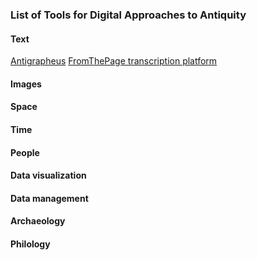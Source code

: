 ### List of Tools for Digital Approaches to Antiquity

#### Text

[Antigrapheus](https://dcthree.github.io/antigrapheus/)
[FromThePage transcription platform](https://fromthepage.lib.utexas.edu)

#### Images
#### Space
#### Time
#### People
#### Data visualization
#### Data management
#### Archaeology
#### Philology
